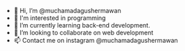 - 👋 Hi, I’m @muchamadagushermawan
- 👀 I'm interested in programming
- 🌱 I’m currently learning back-end development.
- 💞️ I’m looking to collaborate on web development
- 📫 Contact me on instagram @muchamadagushermawan

<!---
19damah23/19damah23 is a ✨ special ✨ repository because its `README.md` (this file) appears on your GitHub profile.
You can click the Preview link to take a look at your changes.
--->

